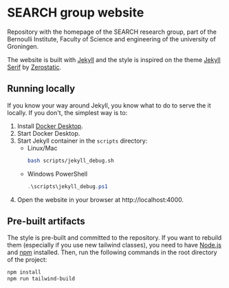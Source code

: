 # SEARCH group website

Repository with the homepage of the SEARCH research group, part of the Bernoulli Institute, Faculty of Science and engineering of the university of Groningen.

The website is built with [Jekyll](https://jekyllrb.com/) and the style is inspired on the theme [Jekyll Serif](https://github.com/zerostaticthemes/jekyll-serif-theme) by [Zerostatic](https://www.zerostatic.io).

## Running locally

If you know your way around Jekyll, you know what to do to serve the it locally. If you don't, the simplest way is to:
1. Install [Docker Desktop](https://www.docker.com/products/docker-desktop/).
1. Start Docker Desktop.
1. Start Jekyll container in the `scripts` directory:
   - Linux/Mac
     ```bash
     bash scripts/jekyll_debug.sh
     ```
   - Windows PowerShell
     ```ps1
     .\scripts\jekyll_debug.ps1
     ```
1. Open the website in your browser at http://localhost:4000.

## Pre-built artifacts

The style is pre-built and committed to the repository. If you want to rebuild them (especially if you use new tailwind classes), you need to have [Node.js](https://nodejs.org/en/) and [npm](https://www.npmjs.com/) installed. Then, run the following commands in the root directory of the project:

```bash
npm install
npm run tailwind-build
```
